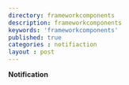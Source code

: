 ```yaml
---
directory: frameworkcomponents
description: frameworkcomponents
keywords: 'frameworkcomponents'
published: true
categories : notifiaction
layout : post
---
```

<b></h2>Notification</h2></b><br>
